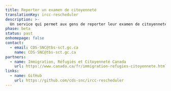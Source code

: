 ```yaml
---
title: Reporter un examen de citoyenneté
translationKey: ircc-rescheduler
description: >-
  Un service qui permet aux gens de reporter leur examen de citoyenneté en ligne, remplaçant les processus papier et offrant ainsi une expérience utilisateur plus simple, plus facile et plus rapide pour les demandeurs de citoyenneté.
phase: beta
status: past
onhomepage: false
contact:
  - email: CDS-SNC@tbs-sct.gc.ca
    name: CDS-SNC@tbs-sct.gc.ca
partners:
  - name: Immigration, Réfugiés et Citoyenneté Canada
    url: https://www.canada.ca/fr/immigration-refugies-citoyennete.html
links:
  - name: GitHub
    url: https://github.com/cds-snc/ircc-rescheduler
---
```


